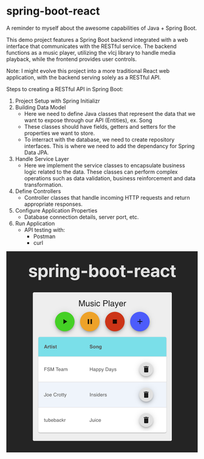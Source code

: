# spring-boot-react
A reminder to myself about the awesome capabilities of Java + Spring Boot.

This demo project features a Spring Boot backend integrated with a web interface that communicates with the RESTful service. The backend functions as a music player, utilizing the vlcj library to handle media playback, while the frontend provides user controls.

Note: I might evolve this project into a more traditional React web application, with the backend serving solely as a RESTful API.

Steps to creating a RESTful API in Spring Boot:
1. Project Setup with Spring Initializr
2. Building Data Model
    - Here we need to define Java classes that represent the data that we want to expose through our API (Entities), ex. Song
    - These classes should have fields, getters and setters for the properties we want to store.
    - To interract with the database, we need to create repository interfaces. This is where we need to add the dependancy for Spring Data JPA.
3. Handle Service Layer
    - Here we implement the service classes to encapsulate business logic related to the data. These classes can perform complex operations such as data validation, business reinforcement and data transformation.
4. Define Controllers
    - Controller classes that handle incoming HTTP requests and return appropriate responses.
5. Configure Application Properties
    - Database connection details, server port, etc.
6. Run Application
    - API testing with:
        - Postman
        - curl

![spring-boot-react-screenshot](spring-boot-react.png)